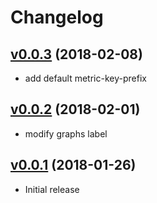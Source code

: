 # Changelog

## [v0.0.3](https://github.com/y-kuno/mackerel-plugin-network/compare/v0.0.2...v0.0.3) (2018-02-08)

* add default metric-key-prefix

## [v0.0.2](https://github.com/y-kuno/mackerel-plugin-network/compare/v0.0.1...v0.0.2) (2018-02-01)

* modify graphs label

## [v0.0.1](https://github.com/y-kuno/mackerel-plugin-network/releases/tag/v0.0.1) (2018-01-26)

* Initial release
